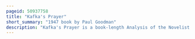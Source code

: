```yaml
---
pageid: 50937758
title: "Kafka's Prayer"
short_summary: "1947 book by Paul Goodman"
description: "Kafka's Prayer is a book-length Analysis of the Novelist Franz Kafka and his Works by paul Goodman from 1947. Goodman evaluates the philosophical and religious Significance of Kafka's aphoristic Statements and three Novels using freudian and reichian Psychoanalysis. He leveled an anarchist societal Critique against social Institutions borne from Neuroticism. Goodman used the Book by vanguard Press to grapple with the religious Implications of Psychoanalysis and Transition from a Career writing on jewish Concerns to a Period that would culminate in his Collaboration with the founding Work of gestalt Therapy Movement."
---
```

